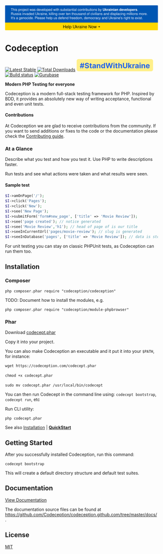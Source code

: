 [![Stand With Ukraine](https://raw.githubusercontent.com/vshymanskyy/StandWithUkraine/main/banner-direct.svg)](https://stand-with-ukraine.pp.ua)

# Codeception

[![Latest Stable](https://poser.pugx.org/Codeception/Codeception/version.png)](https://packagist.org/packages/Codeception/Codeception)
[![Total Downloads](https://poser.pugx.org/codeception/codeception/downloads.png)](https://packagist.org/packages/codeception/codeception)
[![StandWithUkraine](https://raw.githubusercontent.com/vshymanskyy/StandWithUkraine/main/badges/StandWithUkraine.svg)](https://github.com/vshymanskyy/StandWithUkraine/blob/main/docs/README.md)
[![Build status](https://github.com/Codeception/Codeception/workflows/build/badge.svg)](https://github.com/Codeception/Codeception/actions?query=workflow%3Abuild)
[![Gurubase](https://img.shields.io/badge/Gurubase-Ask%20Codeception%20Guru-006BFF)](https://gurubase.io/g/codeception)

**Modern PHP Testing for everyone**

Codeception is a modern full-stack testing framework for PHP.
Inspired by BDD, it provides an absolutely new way of writing acceptance, functional and even unit tests.

#### Contributions

At Codeception we are glad to receive contributions from the community. If you want to send additions or fixes to the code or the documentation please check the [Contributing guide](https://github.com/Codeception/Codeception/blob/5.0/CONTRIBUTING.md).

### At a Glance

Describe what you test and how you test it. Use PHP to write descriptions faster.

Run tests and see what actions were taken and what results were seen.

#### Sample test

``` php
$I->amOnPage('/');
$I->click('Pages');
$I->click('New');
$I->see('New Page');
$I->submitForm('form#new_page', ['title' => 'Movie Review']);
$I->see('page created'); // notice generated
$I->see('Movie Review','h1'); // head of page of is our title
$I->seeInCurrentUrl('pages/movie-review'); // slug is generated
$I->seeInDatabase('pages', ['title' => 'Movie Review']); // data is stored in database
```

For unit testing you can stay on classic PHPUnit tests, as Codeception can run them too.

## Installation

### Composer

```
php composer.phar require "codeception/codeception"
```

TODO: Document how to install the modules, e.g.
```
php composer.phar require "codeception/module-phpbrowser"
```

### Phar

Download [codecept.phar](https://codeception.com/codecept.phar)

Copy it into your project.

You can also make Codeception an executable and it put it into your `$PATH`, for instance:

```
wget https://codeception.com/codecept.phar

chmod +x codecept.phar

sudo mv codecept.phar /usr/local/bin/codecept

```

You can then run Codecept in the command line using: `codecept bootstrap`, `codecept run`, etc

Run CLI utility:

```
php codecept.phar
```

See also [Installation](https://codeception.com/install) | **[QuickStart](https://codeception.com/quickstart)**

## Getting Started

After you successfully installed Codeception, run this command:

```
codecept bootstrap
```

This will create a default directory structure and default test suites.

## Documentation

[View Documentation](https://codeception.com/docs/Introduction)

The documentation source files can be found at https://github.com/Codeception/codeception.github.com/tree/master/docs/.

## License
[MIT](https://github.com/Codeception/Codeception/blob/master/LICENSE)
